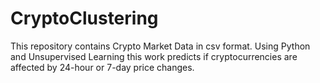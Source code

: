# CryptoClustering

This repository contains Crypto Market Data in csv format. Using Python and Unsupervised Learning this work predicts if cryptocurrencies are affected by 24-hour or 7-day price changes.